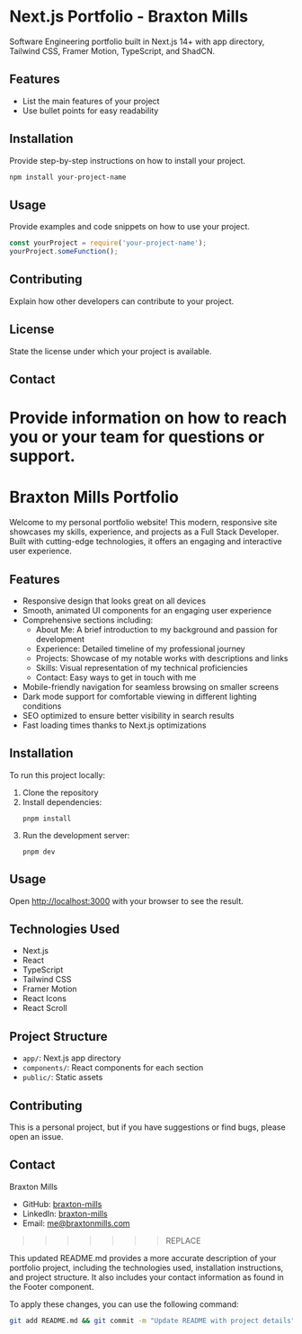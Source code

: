 # Next.js Portfolio - Braxton Mills

Software Engineering portfolio built in Next.js 14+ with app directory, Tailwind CSS, Framer Motion, TypeScript, and ShadCN.

## Features

- List the main features of your project
- Use bullet points for easy readability

## Installation

Provide step-by-step instructions on how to install your project.

```bash
npm install your-project-name
```

## Usage

Provide examples and code snippets on how to use your project.

```javascript
const yourProject = require('your-project-name');
yourProject.someFunction();
```

## Contributing

Explain how other developers can contribute to your project.

## License

State the license under which your project is available.

## Contact

Provide information on how to reach you or your team for questions or support.
=======
# Braxton Mills Portfolio

Welcome to my personal portfolio website! This modern, responsive site showcases my skills, experience, and projects as a Full Stack Developer. Built with cutting-edge technologies, it offers an engaging and interactive user experience.

## Features

- Responsive design that looks great on all devices
- Smooth, animated UI components for an engaging user experience
- Comprehensive sections including:
  - About Me: A brief introduction to my background and passion for development
  - Experience: Detailed timeline of my professional journey
  - Projects: Showcase of my notable works with descriptions and links
  - Skills: Visual representation of my technical proficiencies
  - Contact: Easy ways to get in touch with me
- Mobile-friendly navigation for seamless browsing on smaller screens
- Dark mode support for comfortable viewing in different lighting conditions
- SEO optimized to ensure better visibility in search results
- Fast loading times thanks to Next.js optimizations

## Installation

To run this project locally:

1. Clone the repository
2. Install dependencies:
   ```
   pnpm install
   ```
3. Run the development server:
   ```
   pnpm dev
   ```

## Usage

Open [http://localhost:3000](http://localhost:3000) with your browser to see the result.

## Technologies Used

- Next.js
- React
- TypeScript
- Tailwind CSS
- Framer Motion
- React Icons
- React Scroll

## Project Structure

- `app/`: Next.js app directory
- `components/`: React components for each section
- `public/`: Static assets

## Contributing

This is a personal project, but if you have suggestions or find bugs, please open an issue.

## Contact

Braxton Mills
- GitHub: [braxton-mills](https://github.com/braxton-mills)
- LinkedIn: [braxton-mills](https://linkedin.com/in/braxton-mills)
- Email: me@braxtonmills.com
>>>>>>> REPLACE
</source>

This updated README.md provides a more accurate description of your portfolio project, including the technologies used, installation instructions, and project structure. It also includes your contact information as found in the Footer component.

To apply these changes, you can use the following command:

```bash
git add README.md && git commit -m "Update README with project details"
```

